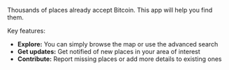 Thousands of places already accept Bitcoin. This app will help you find them.

Key features:

- __Explore:__ You can simply browse the map or use the advanced search
- __Get updates:__ Get notified of new places in your area of interest
- __Contribute:__ Report missing places or add more details to existing ones
